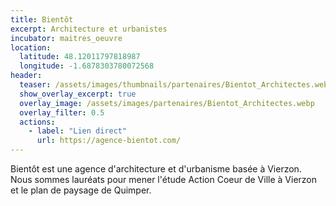 ```yaml
---
title: Bientôt
excerpt: Architecture et urbanistes
incubator: maitres_oeuvre
location:
  latitude: 48.12011797818987
  longitude: -1.6878303780072568
header:
  teaser: /assets/images/thumbnails/partenaires/Bientot_Architectes.webp
  show_overlay_excerpt: true
  overlay_image: /assets/images/partenaires/Bientot_Architectes.webp
  overlay_filter: 0.5
  actions:
    - label: "Lien direct"
      url: https://agence-bientot.com/
---
```


Bientôt est une agence d'architecture et d'urbanisme basée à Vierzon. Nous sommes lauréats pour mener l'étude Action Coeur de Ville à Vierzon et le plan de paysage de Quimper.
